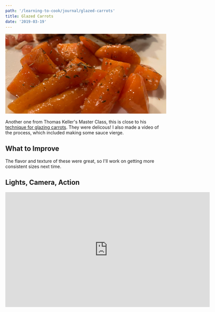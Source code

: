 ```yaml
---
path: '/learning-to-cook/journal/glazed-carrots'
title: Glazed Carrots
date: '2019-03-19'
---
```


![Photo of glazed carrots](./glazed-carrots.jpg)

Another one from Thomas Keller's Master Class, this is close to his [technique for glazing carrots](https://www.masterclass.com/classes/thomas-keller-teaches-cooking-techniques/chapters/glazing-carrots). They were delicous! I also made a video of the process, which included making some sauce vierge.

## What to Improve

The flavor and texture of these were great, so I'll work on getting more consistent sizes next time.

## Lights, Camera, Action

<div class="video-wrapper u-mt-1">
<iframe class="video" src="https://player.vimeo.com/video/331557061" width="640" height="360" frameborder="0" allow="autoplay; fullscreen" allowfullscreen></iframe>
</div>
